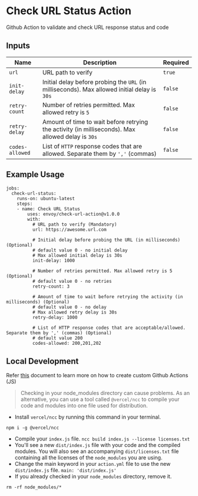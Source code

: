 # Check URL Status Action
Github Action to validate and check URL response status and code

## Inputs

Name | Description | Required
--- | --- | ---
`url` | URL path to verify | `true`
`init-delay` | Initial delay before probing the `URL` (in milliseconds). Max allowed initial delay is `30s` | `false`
`retry-count` | Number of retries permitted. Max allowed retry is `5` | `false`
`retry-delay` | Amount of time to wait before retrying the activity (in milliseconds). Max allowed delay is `30s` | `false`
`codes-allowed` | List of `HTTP` response codes that are allowed. Separate them by `','` (commas) | `false`

## Example Usage

```
jobs:
  check-url-status:
    runs-on: ubuntu-latest
    steps:
    - name: Check URL Status
        uses: envoy/check-url-action@v1.0.0
        with:
          # URL path to verify (Mandatory)
          url: https://awesome.url.com

          # Initial delay before probing the URL (in milliseconds) (Optional)
          # default value 0 - no initial delay
          # Max allowed initial delay is 30s
          init-delay: 1000

          # Number of retries permitted. Max allowed retry is 5 (Optional)
          # default value 0 - no retries
          retry-count: 3

          # Amount of time to wait before retrying the activity (in milliseconds) (Optional)
          # default value 0 - no delay
          # Max allowed retry delay is 30s
          retry-delay: 1000

          # List of HTTP response codes that are acceptable/allowed. Separate them by ',' (commas) (Optional)
          # default value 200
          codes-allowed: 200,201,202
```

## Local Development

Refer [this](https://docs.github.com/en/actions/creating-actions/creating-a-javascript-action) document to learn more on how to create custom Github Actions (JS) 

> Checking in your node_modules directory can cause problems. As an alternative, you can use a tool called `@vercel/ncc` to compile your code and modules into one file used for distribution.

* Install `vercel/ncc` by running this command in your terminal. 
```
npm i -g @vercel/ncc
```
* Compile your `index.js` file. `ncc build index.js --license licenses.txt`
* You'll see a new `dist/index.js` file with your code and the compiled modules. You will also see an accompanying `dist/licenses.txt` file containing all the licenses of the `node_modules` you are using.
* Change the main keyword in your `action.yml` file to use the new `dist/index.js` file. `main: 'dist/index.js'`
* If you already checked in your `node_modules` directory, remove it. 
```
rm -rf node_modules/*
```
